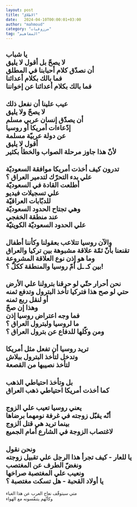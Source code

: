 ```yaml
---
layout: post
title: "الاطلاق"
date:   2024-04-10T00:00:01+03:00
author: "mahmoud"
category: "مرزوقيات"
tag: "المفاهيم"
---
```



يا شباب  
لا يصحّ بل أقول لا يليق  
أن نصدّق كلام أحبابنا في المطلق  
فما بالك بكلام أعدائنا  
فما بالك بكلام أعدائنا عن إخواننا  
--------  
عيب علينا أن نفعل ذلك  
لا يصحّ ولا يليق  
أن يصدّق إنسان عربي مسلم  
إدّعاءات أمريكا أو روسيا  
عن دولة عربيّة مسلمة  
أقول لا يليق  
لأنّ هذا جاوز مرحلة الصواب والخطأ بكثير  
-------  
تدرون كيف أخذت أمريكا موافقة السعوديّة  
علي بدء التحرّك لتدمير العراق ؟  
أطلعت القادة في السعوديّة  
علي تسجيلات فيديو  
للدبّابات العراقيّة  
وهي تجتاح الحدود السعوديّة  
عند منطقة الخفجي  
علي الحدود السعوديّة الكويتيّة  
-------  
والآن روسيا تتلاعب بعقولنا وكأننا أطفال  
تقنعنا بأنّ ثمّة علاقة مشبوهة بين تركيا والعراق  
وما هو إذن نوع العلاقة المشروعة  
بين كـ ـل أمّ روسيا والمنطقة ككلّ ؟!  
---------  
نحن أحرار حتّي لو حرقنا بترولنا علي الأرض  
حتي لو صح هذا فتركيا تأخذ البترول وتدفع ثمنه  
أو لنقل ربع ثمنه  
وهذا إن صحّ  
فما وجه اعتراض روسيا إذن  
ما لروسيا ولبترول العراق ؟  
ومن وكّلها للدفاع عن بترول العراق ؟  
-----------  
تريد روسيا أن تفعل مثل أمريكا  
وتدخل لتأخذ البترول ببلاش  
لتأخذ نصيبها من القصعة  
--------  
بل وتأخذ احتياطي الذهب  
كما أخذت أمريكا احتياطي ذهب العراق  
-----------  
يعني روسيا تعيب علي الزوج  
أنّه يقبّل زوجته في غرفة نومهما برضاها  
بينما تريد هي قتل الزوج  
لاغتصاب الزوجة في الشارع أمام الجميع  
----------  
ونحن نقول  
يا للعار - كيف تجرأ هذا الرجل علي تقبيل زوجته  
ونغضّ الطرف عن المغتصب  
ونعيب علي المغتصبة صراخها  
يا أولاد القحبة - هل تسكت مغتصبة ؟  
---------  
متي سيتوقّف نعاج العرب عن هذا الغباء  
وكأنّهم يتنفّسونه مع الهواء
